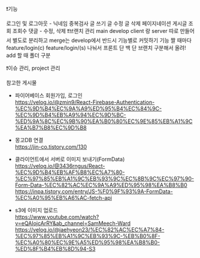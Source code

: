 ❗기능

로그인 및 로그아웃 - 닉네임 중복검사
글 쓰기
글 수정
글 삭제
페이지네이션
게시글 조회
조회수
댓글 - 수정, 삭제
❗브랜치 관리 main develop client 랑 server 따로 만들어서 별도로 분리하고 merge는 develop에서 반드시 기능별로 커밋하기 기능 짤 때마다 feature/login(c) feature/login/(s) 나눠서 프론트 단 백 단 브랜치 구분해서 올려! add 할 때 폴더 구분

❗이슈 관리, project 관리

참고한 게시물

- 파이어베이스 회원가입, 로그인 <br />
  https://velog.io/@zmin9/React-Firebase-Authentication-%EC%9D%B4%EC%9A%A9%ED%95%B4%EC%84%9C-%EC%9D%B4%EB%A9%94%EC%9D%BC-%ED%9A%8C%EC%9B%90%EA%B0%80%EC%9E%85%EB%A1%9C%EA%B7%B8%EC%9D%B8

- 몽고DB 연결 <br />
  https://jin-co.tistory.com/130

- 클라이언트에서 서버로 이미지 보내기(FormData) <br />
  https://velog.io/@3436rngus/React-%EC%9D%B4%EB%AF%B8%EC%A7%80-%EC%97%85%EB%A1%9C%EB%93%9C%EC%8B%9C%EC%97%90-Form-Data-%EC%82%AC%EC%9A%A9%ED%95%98%EA%B8%B0
  <br />
  https://inpa.tistory.com/entry/JS-%F0%9F%93%9A-FormData-%EC%A0%95%EB%A6%AC-fetch-api

- s3에 이미지 업로드 <br />
  https://www.youtube.com/watch?v=eQAIojcArRY&ab_channel=SamMeech-Ward
  <br />
  https://velog.io/@jaehyeon23/%EC%82%AC%EC%A7%84-%EC%97%85%EB%A1%9C%EB%93%9C-%EB%B0%8F-%EC%A0%80%EC%9E%A5%ED%95%98%EA%B8%B0-%ED%8F%B4%EB%8D%94-S3
